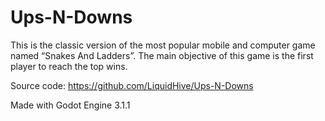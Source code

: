 # Ups-N-Downs

This is the classic version of the most popular mobile and computer game named “Snakes And Ladders”. The main objective of this game is the first player to reach the top wins.

Source code: https://github.com/LiquidHive/Ups-N-Downs​

Made with Godot Engine 3.1.1
